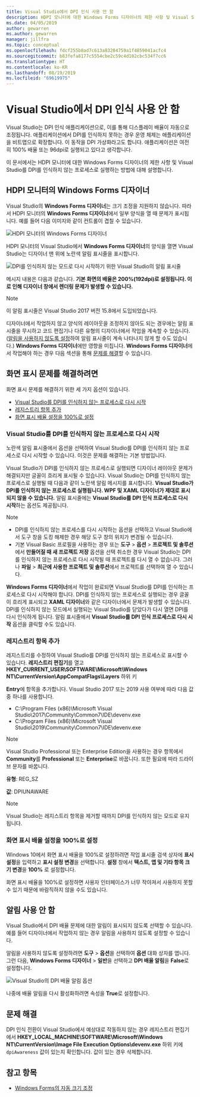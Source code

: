 ```yaml
---
title: Visual Studio에서 DPI 인식 사용 안 함
description: HDPI 모니터에 대한 Windows Forms 디자이너의 제한 사항 및 Visual Studio를 DPI를 인식하지 않는 프로세스로 실행하는 방법에 대해 설명합니다.
ms.date: 04/05/2019
author: gewarren
ms.author: gewarren
manager: jillfra
ms.topic: conceptual
ms.openlocfilehash: fdcf255b8ad7c613a83284759a1f4859041acfc4
ms.sourcegitcommit: b83fefa8177c5554cbe2c59c4d102cbc534f7cc6
ms.translationtype: HT
ms.contentlocale: ko-KR
ms.lasthandoff: 08/19/2019
ms.locfileid: "69619975"
---
```

# <a name="disable-dpi-awareness-in-visual-studio"></a>Visual Studio에서 DPI 인식 사용 안 함

Visual Studio는 DPI 인식 애플리케이션으로, 이를 통해 디스플레이 배율이 자동으로 조정됩니다. 애플리케이션에서 DPI를 인식하지 못하는 경우 운영 체제는 애플리케이션을 비트맵으로 확장합니다. 이 동작을 DPI 가상화라고도 합니다. 애플리케이션은 여전히 100% 배율 또는 96dpi로 실행되고 있다고 생각합니다.

이 문서에서는 HDPI 모니터에 대한 Windows Forms 디자이너의 제한 사항 및 Visual Studio를 DPI를 인식하지 않는 프로세스로 실행하는 방법에 대해 설명합니다.

## <a name="windows-forms-designer-on-hdpi-monitors"></a>HDPI 모니터의 Windows Forms 디자이너

Visual Studio의 **Windows Forms 디자이너**는 크기 조정을 지원하지 않습니다. 따라서 HDPI 모니터의 **Windows Forms 디자이너**에서 일부 양식을 열 때 문제가 표시됩니다. 예를 들어 다음 이미지와 같이 컨트롤이 겹칠 수 있습니다.

![HDPI 모니터의 Windows Forms 디자이너](./media/win-forms-designer-hdpi.png)

HDPI 모니터의 Visual Studio에서 **Windows Forms 디자이너**의 양식을 열면 Visual Studio는 디자이너 맨 위에 노란색 알림 표시줄을 표시합니다.

![DPI를 인식하지 않는 모드로 다시 시작하기 위한 Visual Studio의 알림 표시줄](./media/scaling-gold-bar.png)

메시지 내용은 다음과 같습니다. **기본 화면의 배율은 200%(192dpi)로 설정됩니다. 이로 인해 디자이너 창에서 렌더링 문제가 발생할 수 있습니다.**

> [!NOTE]
> 이 알림 표시줄은 Visual Studio 2017 버전 15.8에서 도입되었습니다.

디자이너에서 작업하지 않고 양식의 레이아웃을 조정하지 않아도 되는 경우에는 알림 표시줄을 무시하고 코드 편집기나 다른 유형의 디자이너에서 작업을 계속할 수 있습니다. ([알림을 사용하지 않도록 설정](#disable-notifications)하여 알림 표시줄이 계속 나타나지 않게 할 수도 있습니다.) **Windows Forms 디자이너**에만 영향을 미칩니다. **Windows Forms 디자이너**에서 작업해야 하는 경우 다음 섹션을 통해 [문제를 해결](#to-resolve-the-display-problem)할 수 있습니다.

## <a name="to-resolve-the-display-problem"></a>화면 표시 문제를 해결하려면

화면 표시 문제를 해결하기 위한 세 가지 옵션이 있습니다.

- [Visual Studio를 DPI를 인식하지 않는 프로세스로 다시 시작](#restart-visual-studio-as-a-dpi-unaware-process)
- [레지스트리 항목 추가](#add-a-registry-entry)
- [화면 표시 배율 설정을 100%로 설정](#set-your-display-scaling-setting-to-100)

### <a name="restart-visual-studio-as-a-dpi-unaware-process"></a>Visual Studio를 DPI를 인식하지 않는 프로세스로 다시 시작

노란색 알림 표시줄에서 옵션을 선택하여 Visual Studio를 DPI를 인식하지 않는 프로세스로 다시 시작할 수 있습니다. 이것은 문제를 해결하는 기본 방법입니다.

Visual Studio가 DPI를 인식하지 않는 프로세스로 실행되면 디자이너 레이아웃 문제가 해결되지만 글꼴이 흐리게 표시될 수 있습니다. Visual Studio는 DPI를 인식하지 않는 프로세스로 실행될 때 다음과 같이 노란색 알림 메시지를 표시합니다. **Visual Studio가 DPI를 인식하지 않는 프로세스로 실행됩니다. WPF 및 XAML 디자이너가 제대로 표시되지 않을 수 있습니다.** 알림 표시줄에는 **Visual Studio를 DPI 인식 프로세스로 다시 시작**하는 옵션도 제공됩니다.

> [!NOTE]
> - DPI를 인식하지 않는 프로세스를 다시 시작하는 옵션을 선택하고 Visual Studio에서 도구 창을 도킹 해제한 경우 해당 도구 창의 위치가 변경될 수 있습니다.
> - 기본 Visual Basic 프로필을 사용하는 경우 또는 **도구** > **옵션** > **프로젝트 및 솔루션**에서 **만들어질 때 새 프로젝트 저장** 옵션을 선택 취소한 경우 Visual Studio는 DPI를 인식하지 않는 프로세스로 다시 시작될 때 프로젝트를 다시 열 수 없습니다. 그러나 **파일** > **최근에 사용한 프로젝트 및 솔루션**에서 프로젝트를 선택하여 열 수 있습니다.

**Windows Forms 디자이너**에서 작업이 완료되면 Visual Studio를 DPI를 인식하는 프로세스로 다시 시작해야 합니다. DPI를 인식하지 않는 프로세스로 실행되는 경우 글꼴이 흐리게 표시되고 **XAML 디자이너**와 같은 디자이너에서 문제가 발생할 수 있습니다. DPI를 인식하지 않는 모드에서 실행되는 Visual Studio를 닫았다가 다시 열면 DPI를 다시 인식하게 됩니다. 알림 표시줄에서 **Visual Studio를 DPI 인식 프로세스로 다시 시작** 옵션을 클릭할 수도 있습니다.

### <a name="add-a-registry-entry"></a>레지스트리 항목 추가

레지스트리를 수정하여 Visual Studio를 DPI를 인식하지 않는 프로세스로 표시할 수 있습니다. **레지스트리 편집기**를 열고 **HKEY_CURRENT_USER\SOFTWARE\Microsoft\Windows NT\CurrentVersion\AppCompatFlags\Layers** 하위 키

**Entry**에 항목을 추가합니다. Visual Studio 2017 또는 2019 사용 여부에 따라 다음 값 중 하나를 사용합니다.

- C:\Program Files (x86)\Microsoft Visual Studio\2017\Community\Common7\IDE\devenv.exe
- C:\Program Files (x86)\Microsoft Visual Studio\2019\Community\Common7\IDE\devenv.exe

> [!NOTE]
> Visual Studio Professional 또는 Enterprise Edition을 사용하는 경우 항목에서 **Community**를 **Professional** 또는 **Enterprise**로 바꿉니다. 또한 필요에 따라 드라이브 문자를 바꿉니다.

**유형**: REG_SZ

**값**: DPIUNAWARE

> [!NOTE]
> Visual Studio는 레지스트리 항목을 제거할 때까지 DPI를 인식하지 않는 모드로 유지됩니다.

### <a name="set-your-display-scaling-setting-to-100"></a>화면 표시 배율 설정을 100%로 설정

Windows 10에서 화면 표시 배율을 100%로 설정하려면 작업 표시줄 검색 상자에 **표시 설정**을 입력하고 **표시 설정 변경**을 선택합니다. **설정** 창에서 **텍스트, 앱 및 기타 항목 크기 변경**을 **100%** 로 설정합니다.

화면 표시 배율을 100%로 설정하면 사용자 인터페이스가 너무 작아져서 사용하지 못할 수 있기 때문에 바람직하지 않을 수도 있습니다.

## <a name="disable-notifications"></a>알림 사용 안 함

Visual Studio에서 DPI 배율 문제에 대한 알림이 표시되지 않도록 선택할 수 있습니다. 예를 들어 디자이너에서 작업하지 않는 경우 알림을 사용하지 않도록 설정할 수 있습니다.

알림을 사용하지 않도록 설정하려면 **도구** > **옵션**을 선택하여 **옵션** 대화 상자를 엽니다. 그런 다음, **Windows Forms 디자이너** > **일반**을 선택하고 **DPI 배율 알림**을 **False**로 설정합니다.

![Visual Studio의 DPI 배율 알림 옵션](./media/notifications-option.png)

나중에 배율 알림을 다시 활성화하려면 속성을 **True**로 설정합니다.

## <a name="troubleshoot"></a>문제 해결

DPI 인식 전환이 Visual Studio에서 예상대로 작동하지 않는 경우 레지스트리 편집기에서 **HKEY_LOCAL_MACHINE\SOFTWARE\Microsoft\Windows NT\CurrentVersion\Image File Execution Options\devenv.exe** 하위 키에 `dpiAwareness` 값이 있는지 확인합니다. 값이 있는 경우 삭제합니다.

## <a name="see-also"></a>참고 항목

- [Windows Forms의 자동 크기 조정](/dotnet/framework/winforms/automatic-scaling-in-windows-forms)
